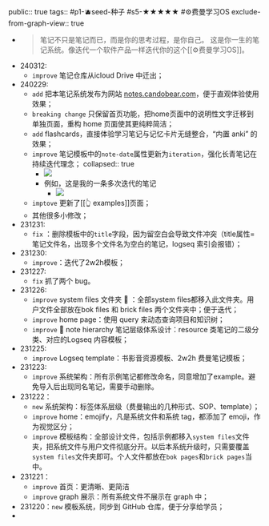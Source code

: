 public:: true
tags:: #p1-🫐seed-种子 #s5-★★★★★ #⚙️费曼学习OS
exclude-from-graph-view:: true

- > 笔记不只是笔记而已，而是你的思考过程，是你自己。
  这是你一生的笔记系统。像迭代一个软件产品一样迭代你的这个[[⚙️费曼学习OS]]。
- 240312:
	- `improve` 笔记仓库从icloud Drive 中迁出；
- 240229:
	- `add` 把本笔记系统发布为网站 [notes.candobear.com](https://notes.candobear.com)，便于直观体验使用效果；
	- `breaking change` 只保留首页功能，把home页面中的说明性文字迁移到单独页面，重构 home 页面使其更纯粹简洁；
	- `add` flashcards，直接体验学习笔记与记忆卡片无缝整合，“内置 anki” 的效果；
	- `improve` 笔记模板中的`note-date`属性更新为`iteration`，强化长青笔记在持续迭代理念；
	  collapsed:: true
		- ![](https://img.candobear.com/202402290950332.png)
		- 例如，这是我的一条多次迭代的笔记
			- ![](https://img.candobear.com/202402290952312.png)
	- `imptove` 更新了[[👆 examples]]页面；
	- 其他很多小修改；
- 231231:
	- `fix` ：删除模板中的`title`字段，因为留空白会导致文件冲突（title属性=笔记文件名，出现多个文件名为空白的笔记，logseq 索引会报错）；
- 231230:
	- `improve`：迭代了2w2h模板；
- 231227:
	- `fix` 抓了两个 bug。
- 231226:
	- `improve` system files 文件夹 📂 ：全部system files都移入此文件夹。用户文件全部放在bok files 和 brick files 两个文件夹中；便于迭代；
	- `improve` home page：使用 query 来动态查询项目和知识树；
	- `improve` 📂 note hierarchy 笔记层级体系设计：resource 类笔记的二级分类、对应的Logseq 内容模板；
- 231225:
	- `improve` Logseq template：书影音资源模板、2w2h 费曼笔记模板；
- 231223:
	- `improve` 系统架构：所有示例笔记都修改命名，同意增加了example。避免导入后出现同名笔记，需要手动删除。
- 231222：
	- `new` 系统架构：标签体系层级（费曼输出的几种形式、SOP、template）；
	- `improve` home：emojify，凡是系统文件和系统 tag，都添加了 emoji，作为视觉区分；
	- `improve` 模板结构：全部设计文件，包括示例都移入`system files`文件夹，把系统文件与用户文件彻底分开。以后本系统升级时，只需要覆盖`system files`文件夹即可。个人文件都放在`bok pages`和`brick pages`当中。
- 231221：
	- `improve` 首页：更清晰、更简洁
	- `improve` graph 展示：所有系统文件不展示在 graph 中；
- 231220：`new` 模板系统，同步到 GitHub 仓库，便于分享给学员；
-